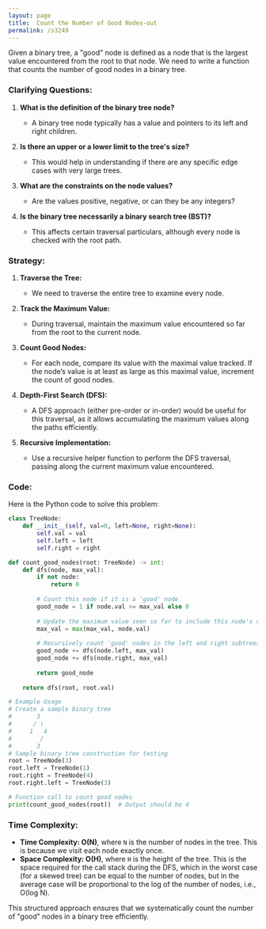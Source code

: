 ```yaml
---
layout: page
title:  Count the Number of Good Nodes-out
permalink: /s3249
---
```


Given a binary tree, a "good" node is defined as a node that is the largest value encountered from the root to that node. We need to write a function that counts the number of good nodes in a binary tree.

### Clarifying Questions:

1. **What is the definition of the binary tree node?**
    - A binary tree node typically has a value and pointers to its left and right children.

2. **Is there an upper or a lower limit to the tree's size?**
    - This would help in understanding if there are any specific edge cases with very large trees.

3. **What are the constraints on the node values?**
    - Are the values positive, negative, or can they be any integers?

4. **Is the binary tree necessarily a binary search tree (BST)?**
    - This affects certain traversal particulars, although every node is checked with the root path.

### Strategy:

1. **Traverse the Tree:**
    - We need to traverse the entire tree to examine every node.

2. **Track the Maximum Value:**
    - During traversal, maintain the maximum value encountered so far from the root to the current node.

3. **Count Good Nodes:**
    - For each node, compare its value with the maximal value tracked. If the node’s value is at least as large as this maximal value, increment the count of good nodes.

4. **Depth-First Search (DFS):**
    - A DFS approach (either pre-order or in-order) would be useful for this traversal, as it allows accumulating the maximum values along the paths efficiently.

5. **Recursive Implementation:**
    - Use a recursive helper function to perform the DFS traversal, passing along the current maximum value encountered.

### Code:

Here is the Python code to solve this problem:

```python
class TreeNode:
    def __init__(self, val=0, left=None, right=None):
        self.val = val
        self.left = left
        self.right = right

def count_good_nodes(root: TreeNode) -> int:
    def dfs(node, max_val):
        if not node:
            return 0
        
        # Count this node if it is a 'good' node
        good_node = 1 if node.val >= max_val else 0
        
        # Update the maximum value seen so far to include this node's value
        max_val = max(max_val, node.val)
        
        # Recursively count 'good' nodes in the left and right subtrees
        good_node += dfs(node.left, max_val)
        good_node += dfs(node.right, max_val)
        
        return good_node
    
    return dfs(root, root.val)

# Example Usage
# Create a sample binary tree
#       3
#      / \
#     1   4
#        /
#       3
# Sample binary tree construction for testing
root = TreeNode(3)
root.left = TreeNode(1)
root.right = TreeNode(4)
root.right.left = TreeNode(3)

# Function call to count good nodes
print(count_good_nodes(root))  # Output should be 4
```

### Time Complexity:

- **Time Complexity: O(N)**, where `N` is the number of nodes in the tree. This is because we visit each node exactly once.
- **Space Complexity: O(H)**, where `H` is the height of the tree. This is the space required for the call stack during the DFS, which in the worst case (for a skewed tree) can be equal to the number of nodes, but in the average case will be proportional to the log of the number of nodes, i.e., O(log N).

This structured approach ensures that we systematically count the number of "good" nodes in a binary tree efficiently.

